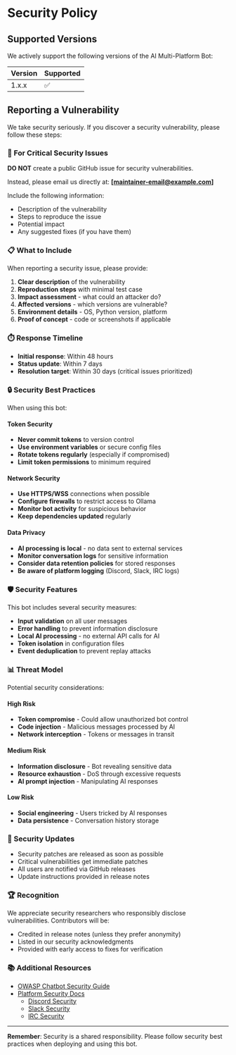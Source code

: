 # Security Policy

## Supported Versions

We actively support the following versions of the AI Multi-Platform Bot:

| Version | Supported          |
| ------- | ------------------ |
| 1.x.x   | :white_check_mark: |

## Reporting a Vulnerability

We take security seriously. If you discover a security vulnerability, please follow these steps:

### 🚨 For Critical Security Issues

**DO NOT** create a public GitHub issue for security vulnerabilities.

Instead, please email us directly at: **[maintainer-email@example.com]**

Include the following information:
- Description of the vulnerability
- Steps to reproduce the issue
- Potential impact
- Any suggested fixes (if you have them)

### 📋 What to Include

When reporting a security issue, please provide:

1. **Clear description** of the vulnerability
2. **Reproduction steps** with minimal test case
3. **Impact assessment** - what could an attacker do?
4. **Affected versions** - which versions are vulnerable?
5. **Environment details** - OS, Python version, platform
6. **Proof of concept** - code or screenshots if applicable

### ⏱️ Response Timeline

- **Initial response**: Within 48 hours
- **Status update**: Within 7 days
- **Resolution target**: Within 30 days (critical issues prioritized)

### 🔒 Security Best Practices

When using this bot:

#### Token Security
- **Never commit tokens** to version control
- **Use environment variables** or secure config files
- **Rotate tokens regularly** (especially if compromised)
- **Limit token permissions** to minimum required

#### Network Security
- **Use HTTPS/WSS** connections when possible
- **Configure firewalls** to restrict access to Ollama
- **Monitor bot activity** for suspicious behavior
- **Keep dependencies updated** regularly

#### Data Privacy
- **AI processing is local** - no data sent to external services
- **Monitor conversation logs** for sensitive information
- **Consider data retention policies** for stored responses
- **Be aware of platform logging** (Discord, Slack, IRC logs)

### 🛡️ Security Features

This bot includes several security measures:

- **Input validation** on all user messages
- **Error handling** to prevent information disclosure
- **Local AI processing** - no external API calls for AI
- **Token isolation** in configuration files
- **Event deduplication** to prevent replay attacks

### 📊 Threat Model

Potential security considerations:

#### High Risk
- **Token compromise** - Could allow unauthorized bot control
- **Code injection** - Malicious messages processed by AI
- **Network interception** - Tokens or messages in transit

#### Medium Risk
- **Information disclosure** - Bot revealing sensitive data
- **Resource exhaustion** - DoS through excessive requests
- **AI prompt injection** - Manipulating AI responses

#### Low Risk
- **Social engineering** - Users tricked by AI responses
- **Data persistence** - Conversation history storage

### 🔄 Security Updates

- Security patches are released as soon as possible
- Critical vulnerabilities get immediate patches
- All users are notified via GitHub releases
- Update instructions provided in release notes

### 🏆 Recognition

We appreciate security researchers who responsibly disclose vulnerabilities. Contributors will be:

- Credited in release notes (unless they prefer anonymity)
- Listed in our security acknowledgments
- Provided with early access to fixes for verification

### 📚 Additional Resources

- [OWASP Chatbot Security Guide](https://owasp.org/)
- [Platform Security Docs](docs/)
  - [Discord Security](docs/DISCORD_SETUP.md#security-considerations)
  - [Slack Security](docs/SLACK_SETUP.md#token-security)
  - [IRC Security](docs/IRC_SETUP.md#security-notes)

---

**Remember**: Security is a shared responsibility. Please follow security best practices when deploying and using this bot.